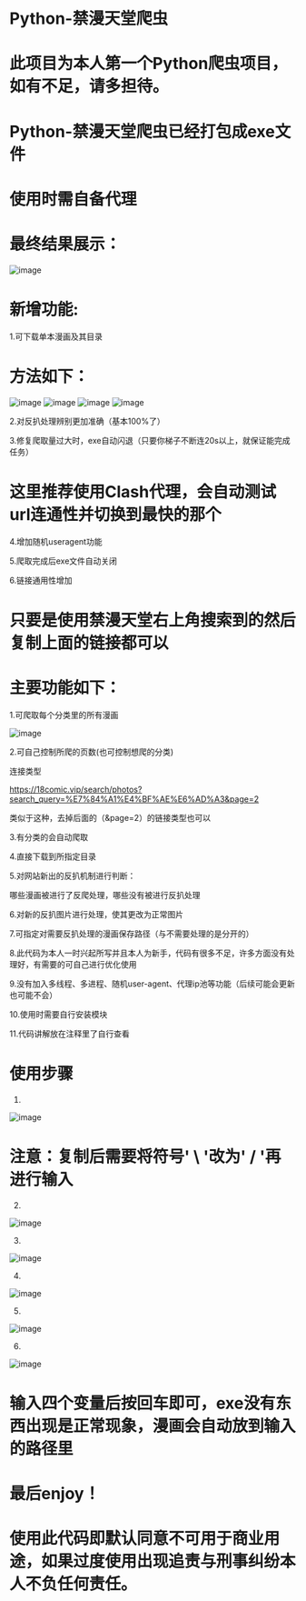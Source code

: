 # Python-禁漫天堂爬虫
# 此项目为本人第一个Python爬虫项目，如有不足，请多担待。

# Python-禁漫天堂爬虫已经打包成exe文件

# 使用时需自备代理

# 最终结果展示：
  ![image](https://github.com/AndreDommond/Python-jmtt/blob/master/img/9.png)
  
# 新增功能:

1.可下载单本漫画及其目录

# 方法如下：
![image](https://github.com/AndreDommond/Python-jmtt/blob/master/img/11.png)
![image](https://github.com/AndreDommond/Python-jmtt/blob/master/img/12.png)
![image](https://github.com/AndreDommond/Python-jmtt/blob/master/img/13.png)
![image](https://github.com/AndreDommond/Python-jmtt/blob/master/img/14.png)

2.对反扒处理辨别更加准确（基本100%了）

3.修复爬取量过大时，exe自动闪退（只要你梯子不断连20s以上，就保证能完成任务）

# 这里推荐使用Clash代理，会自动测试url连通性并切换到最快的那个

4.增加随机useragent功能

5.爬取完成后exe文件自动关闭

6.链接通用性增加

# 只要是使用禁漫天堂右上角搜索到的然后复制上面的链接都可以



# 主要功能如下：

1.可爬取每个分类里的所有漫画

 ![image](https://github.com/AndreDommond/Python-jmtt/blob/master/img/msedge_D28WFqPmCm.png) 

2.可自己控制所爬的页数(也可控制想爬的分类)

连接类型 

https://18comic.vip/search/photos?search_query=%E7%84%A1%E4%BF%AE%E6%AD%A3&page=2

类似于这种，去掉后面的（&page=2）的链接类型也可以

3.有分类的会自动爬取

4.直接下载到所指定目录

5.对网站新出的反扒机制进行判断：

哪些漫画被进行了反爬处理，哪些没有被进行反扒处理

6.对新的反扒图片进行处理，使其更改为正常图片

7.可指定对需要反扒处理的漫画保存路径（与不需要处理的是分开的）

8.此代码为本人一时兴起所写并且本人为新手，代码有很多不足，许多方面没有处理好，有需要的可自己进行优化使用

9.没有加入多线程、多进程、随机user-agent、代理ip池等功能（后续可能会更新也可能不会）

10.使用时需要自行安装模块

11.代码讲解放在注释里了自行查看

# 使用步骤

1.
![image](https://github.com/AndreDommond/Python-jmtt/blob/master/img/3.png)

# 注意：复制后需要将符号' \ '改为' / '再进行输入

2.
![image](https://github.com/AndreDommond/Python-jmtt/blob/master/img/4.png)

3.
![image](https://github.com/AndreDommond/Python-jmtt/blob/master/img/5.png)

4.
![image](https://github.com/AndreDommond/Python-jmtt/blob/master/img/6.png)

5.
![image](https://github.com/AndreDommond/Python-jmtt/blob/master/img/7.png)

6.
![image](https://github.com/AndreDommond/Python-jmtt/blob/master/img/8.png)

# 输入四个变量后按回车即可，exe没有东西出现是正常现象，漫画会自动放到输入的路径里

# 最后enjoy！

# 使用此代码即默认同意不可用于商业用途，如果过度使用出现追责与刑事纠纷本人不负任何责任。
